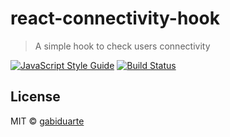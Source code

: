 # react-connectivity-hook

> A simple hook to check users connectivity

[![JavaScript Style Guide](https://img.shields.io/badge/code_style-standard-brightgreen.svg)](https://standardjs.com)
[![Build Status](https://travis-ci.org/gabiduarte/react-connectivity-hook.svg?branch=master)](https://travis-ci.org/gabiduarte/react-connectivity-hook)

## License

MIT © [gabiduarte](https://github.com/gabiduarte)
